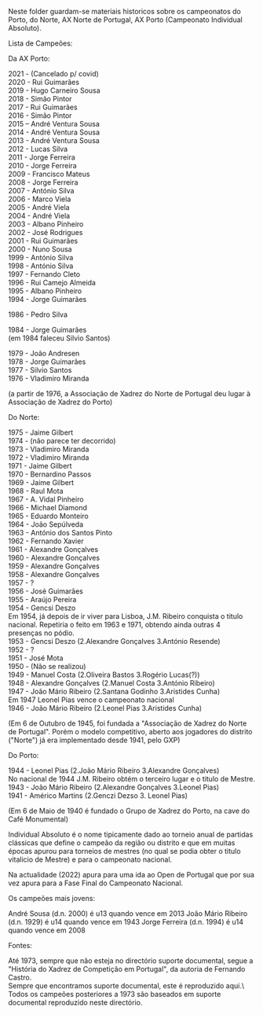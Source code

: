 Neste folder guardam-se materiais historicos sobre os campeonatos do Porto, do Norte, AX Norte de Portugal, AX Porto (Campeonato Individual Absoluto).

Lista de Campeões:

Da AX Porto:

2021 - (Cancelado p/ covid)\
2020 - Rui Guimarães\
2019 - Hugo Carneiro Sousa\
2018 - Simão Pintor\
2017 - Rui Guimarães\
2016 - Simão Pintor\
2015 – André Ventura Sousa\
2014 - André Ventura Sousa\
2013 - André Ventura Sousa\
2012 - Lucas Silva\
2011 - Jorge Ferreira\
2010 - Jorge Ferreira\
2009 - Francisco Mateus\
2008 - Jorge Ferreira\
2007 - António Silva\
2006 - Marco Viela\
2005 - André Viela\
2004 - André Viela\
2003 - Albano Pinheiro\
2002 - José Rodrigues\
2001 - Rui Guimarães\
2000 - Nuno Sousa\
1999 - António Silva\
1998 - António Silva\
1997 - Fernando Cleto\
1996 - Rui Camejo Almeida\
1995 - Albano Pinheiro\
1994 - Jorge Guimarães

1986 - Pedro Silva

1984 - Jorge Guimarães\
(em 1984 faleceu Silvio Santos)

1979 - João Andresen\
1978 - Jorge Guimarães\
1977 - Silvio Santos\
1976 - Vladimiro Miranda

(a partir de  1976, a Associação de Xadrez do Norte de Portugal deu lugar à Associação de Xadrez do Porto) 

Do Norte:

1975 - Jaime Gilbert\
1974 - (não parece ter decorrido)\
1973 - Vladimiro Miranda\
1972 - Vladimiro Miranda\
1971 - Jaime Gilbert\
1970 - Bernardino Passos\
1969 - Jaime Gilbert\
1968 - Raul Mota\
1967 - A. Vidal Pinheiro\
1966 - Michael Diamond\
1965 - Eduardo Monteiro\
1964 - João Sepúlveda\
1963 - António dos Santos Pinto\
1962 - Fernando Xavier\
1961 - Alexandre Gonçalves\
1960 - Alexandre Gonçalves\
1959 - Alexandre Gonçalves\
1958 - Alexandre Gonçalves\
1957 - ?\
1956 - José Guimarães\
1955 - Araújo Pereira\
1954 - Gencsi Deszo\
Em 1954, já depois de ir viver para Lisboa, J.M. Ribeiro conquista o titulo nacional. Repetiria o feito em 1963 e 1971, obtendo ainda outras 4 presenças no pódio.\
1953 - Gencsi Deszo (2.Alexandre Gonçalves 3.António Resende)\
1952 - ?\
1951 - José Mota\
1950 - (Não se realizou)\
1949 - Manuel Costa (2.Oliveira Bastos 3.Rogério Lucas(?))\
1948 - Alexandre Gonçalves (2.Manuel Costa 3.António Ribeiro)\
1947 - João Mário Ribeiro (2.Santana Godinho 3.Aristides Cunha)\
Em 1947 Leonel Pias vence o campeonato nacional\
1946 - João Mário Ribeiro (2.Leonel Pias 3.Aristides Cunha)

(Em 6 de Outubro de 1945, foi fundada a "Associação de Xadrez do Norte de Portugal".
Porém o modelo competitivo, aberto aos jogadores do distrito ("Norte") já era implementado 
desde 1941, pelo GXP)

Do Porto:

1944 - Leonel Pias (2.João Mário Ribeiro 3.Alexandre Gonçalves)\
No nacional de 1944 J.M. Ribeiro obtém o terceiro lugar e o titulo de Mestre.\
1943 - João Mário Ribeiro (2.Alexandre Gonçalves 3.Leonel Pias)\
1941 - Américo Martins (2.Genczi Dezso 3. Leonel Pias)

(Em 6 de Maio de 1940 é fundado o Grupo de Xadrez do Porto, na cave do Café Monumental)

Individual Absoluto é o nome tipicamente dado ao torneio anual  de partidas clássicas que define o campeão da região ou distrito e 
que em muitas épocas apurou para torneios de mestres (no qual se podia obter o titulo vitalicio de Mestre) e para o campeonato nacional.

Na actualidade (2022) apura para uma ida ao Open de Portugal que por sua vez apura para a Fase Final do Campeonato Nacional.

Os campeões mais jovens:

André Sousa (d.n. 2000) é u13 quando vence em 2013
João Mário Ribeiro (d.n. 1929) é u14 quando vence em 1943
Jorge Ferreira (d.n. 1994) é u14 quando vence em 2008

Fontes:

Até 1973, sempre que não esteja no directório suporte documental, segue a "História do Xadrez de Competição em Portugal", da autoria de Fernando Castro. \
Sempre que encontramos suporte documental, este é reproduzido aqui.\ 
Todos os campeões posteriores a 1973 são baseados em suporte documental reproduzido neste directório.
